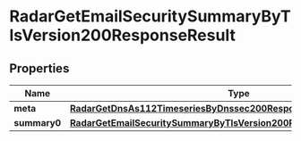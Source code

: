 

# RadarGetEmailSecuritySummaryByTlsVersion200ResponseResult


## Properties

| Name | Type | Description | Notes |
|------------ | ------------- | ------------- | -------------|
|**meta** | [**RadarGetDnsAs112TimeseriesByDnssec200ResponseResultMeta**](RadarGetDnsAs112TimeseriesByDnssec200ResponseResultMeta.md) |  |  |
|**summary0** | [**RadarGetEmailSecuritySummaryByTlsVersion200ResponseResultSummary0**](RadarGetEmailSecuritySummaryByTlsVersion200ResponseResultSummary0.md) |  |  |



